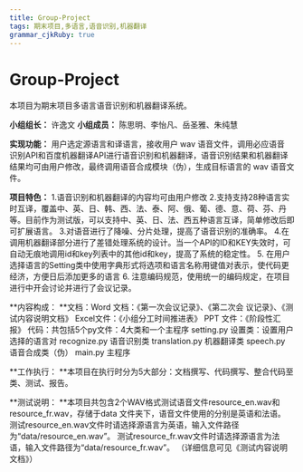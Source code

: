 ```yaml
---
title: Group-Project
tags: 期末项目,多语言,语音识别,机器翻译
grammar_cjkRuby: true
---
```

# Group-Project
本项目为期末项目多语言语音识别和机器翻译系统。

**小组组长：** 许逸文
**小组成员：** 陈思明、李怡凡、岳圣雅、朱纯慧

**实现功能：** 用户选定源语言和译语言，接收用户 wav 语音文件，调用必应语音  	识别API和百度机器翻译API进行语音识别和机器翻译，语音识别结果和机器翻译结果均可由用户修改，最终调用语音合成模块（伪），生成目标语言的 wav 语音文件。
         
**项目特色：**
 1.语音识别和机器翻译的内容均可由用户修改
 2.支持支持28种语言实时互译，覆盖中、英、日、韩、西、法、泰、阿、俄、葡、德、意、荷、芬、丹等。目前作为测试版，可以支持中、英、日、法、西五种语言互译，简单修改后即可扩展语言。
 3.对语音进行了降噪、分片处理，提高了语音识别的准确率。
 4.在调用机器翻译部分进行了差错处理系统的设计。当一个API的ID和KEY失效时，可自动无痕地调用id和key列表中的其他id和key，提高了系统的稳定性。
 5. 在用户选择语言的Setting类中使用字典形式将选项和语言名称用键值对表示，使代码更经济，方便日后添加更多的语言
 6. 注意编码规范，使用统一的编码规定，在项目进行中开会讨论并进行了会议记录。

 
    
**内容构成： **文档：Word 文档：《第一次会议记录》、《第二次会	议记录》、《测试内容说明文档》
                    Excel文件：《小组分工时间推进表》
                    PPT  文件：《阶段性汇报》
               代码：共包括5个py文件：4大类和一个主程序
               		setting.py     设置类：设置用户选择的语言对
                	recognize.py   语音识别类
                	translation.py 机器翻译类
               		speech.py      语音合成类（伪）
                    main.py        主程序
   				               
 **工作执行： **本项目在执行时分为5大部分：文档撰写、代码撰写、整合代码至类、测试、报告。
 
 **测试说明： **本项目共包含2个WAV格式测试语音文件resource_en.wav和resource_fr.wav，存储于data 文件夹下，语音文件使用的分别是英语和法语。
          测试resource_en.wav文件时请选择源语言为英语，输入文件路径为“data/resource_en.wav”。
          测试resource_fr.wav文件时请选择源语言为法语，输入文件路径为“data/resource_fr.wav”。
          （详细信息可见《测试内容说明文档》）